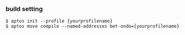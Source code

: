 ### build setting

```
$ aptos init --profile {yourprofilename}
$ aptos move compile --named-addresses bet-ondo={yourprofilename}

```
